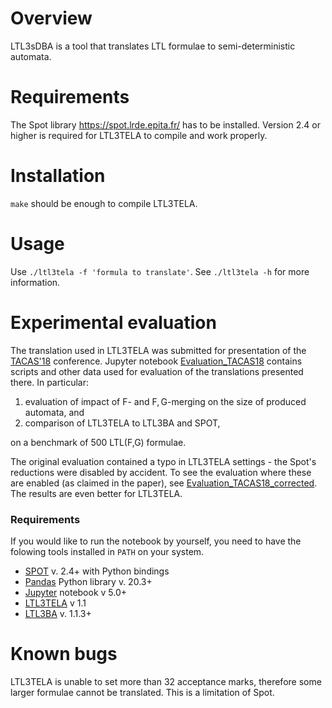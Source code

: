 Overview
========

LTL3sDBA is a tool that translates LTL formulae to semi-deterministic automata.

Requirements
============

The Spot library <https://spot.lrde.epita.fr/> has to be installed. Version
2.4 or higher is required for LTL3TELA to compile and work properly.

Installation
============
`make` should be enough to compile LTL3TELA.

Usage
=====
Use `./ltl3tela -f 'formula to translate'`.
See `./ltl3tela -h` for more information.

Experimental evaluation
=======================

The translation used in LTL3TELA was submitted for presentation of the
[TACAS'18](http://www.etaps.org/index.php/2018/tacas) conference.
Jupyter notebook [Evaluation_TACAS18](Experiments/Evaluation_TACAS18.ipynb)
contains scripts and other data used for evaluation of the translations
presented there. In particular:
1. evaluation of impact of $\mathsf{F}$- and $\mathsf{F,G}$-merging on the size
  of produced automata, and
2. comparison of LTL3TELA to LTL3BA and SPOT,

on a benchmark of 500 LTL($\mathsf{F}$,$\mathsf{G}$) formulae.

The original evaluation contained a typo in LTL3TELA settings - the Spot's
reductions were disabled by accident. To see the evaluation where these are
enabled (as claimed in the paper), see
[Evaluation_TACAS18_corrected](Experiments/Evaluation_TACAS18_corrected.ipynb). The
results are even better for LTL3TELA.

### Requirements

If you would like to run the notebook by yourself, you need to have the
folowing tools installed in `PATH` on your system.

* [SPOT](https://spot.lrde.epita.fr/) v. 2.4+ with Python bindings
* [Pandas](http://pandas.pydata.org/) Python library v. 20.3+
* [Jupyter](http://jupyter.org/) notebook v 5.0+
* [LTL3TELA](https://github.com/jurajmajor/ltl3tela) v 1.1
* [LTL3BA](https://sourceforge.net/projects/ltl3ba/) v. 1.1.3+

Known bugs
==========

LTL3TELA is unable to set more than 32 acceptance marks, therefore some larger
formulae cannot be translated. This is a limitation of Spot.
